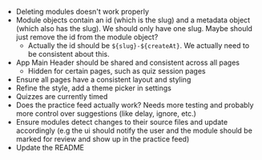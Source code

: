 - Deleting modules doesn't work properly
- Module objects contain an id (which is the slug) and a metadata object (which also has the slug). We should only have one slug. Maybe should just remove the id from the module object?
    - Actually the id should be `${slug}-${createAt}`. We actually need to be consistent about this.
- App Main Header should be shared and consistent across all pages
    - Hidden for certain pages, such as quiz session pages
- Ensure all pages have a consistent layout and styling
- Refine the style, add a theme picker in settings
- Quizzes are currently timed
- Does the practice feed actually work? Needs more testing and probably more control over suggestions (like delay, ignore, etc.)
- Ensure modules detect changes to their source files and update accordingly (e.g the ui should notify the user and the module should be marked for review and show up in the practice feed)
- Update the README
